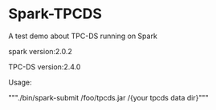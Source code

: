 # Spark-TPCDS
A test demo about TPC-DS running on Spark


spark version:2.0.2

TPC-DS version:2.4.0


Usage:

"""./bin/spark-submit  /foo/tpcds.jar  /{your tpcds data dir}"""
